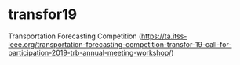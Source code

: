 # transfor19
Transportation Forecasting Competition (https://ta.itss-ieee.org/transportation-forecasting-competition-transfor-19-call-for-participation-2019-trb-annual-meeting-workshop/)
